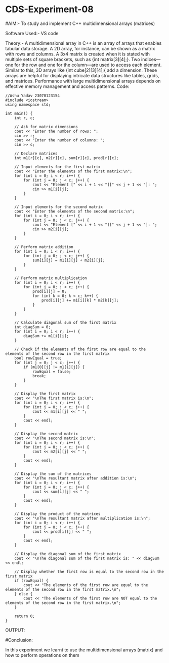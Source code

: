 # CDS-Experiment-08
#AIM:- To study and implement C++ multidimensional arrays (matrices)<br>


Software Used:- VS code

Theory:-
A multidimensional array in C++ is an array of arrays that enables tabular data storage. A 2D array, for instance, can be shown as a matrix with rows and columns. A 3x4 matrix is created when it is stated with multiple sets of square brackets, such as {int matrix[3][4];}. Two indices—one for the row and one for the column—are used to access each element. Similar to this, 3D arrays like {int cube[2][3][4];{ add a dimension. These arrays are helpful for displaying intricate data structures like tables, grids, and matrices. Performance with large multidimensional arrays depends on effective memory management and access patterns.
Code:
```
//Ashu Yadav 23070123154
#include <iostream>
using namespace std;

int main() {
    int r, c;

    // Ask for matrix dimensions
    cout << "Enter the number of rows: ";
    cin >> r;
    cout << "Enter the number of columns: ";
    cin >> c;

    // Declare matrices
    int m1[r][c], m2[r][c], sum[r][c], prod[r][c];

    // Input elements for the first matrix
    cout << "Enter the elements of the first matrix:\n";
    for (int i = 0; i < r; i++) {
        for (int j = 0; j < c; j++) {
            cout << "Element [" << i + 1 << "][" << j + 1 << "]: ";
            cin >> m1[i][j];
        }
    }

    // Input elements for the second matrix
    cout << "Enter the elements of the second matrix:\n";
    for (int i = 0; i < r; i++) {
        for (int j = 0; j < c; j++) {
            cout << "Element [" << i + 1 << "][" << j + 1 << "]: ";
            cin >> m2[i][j];
        }
    }

    // Perform matrix addition
    for (int i = 0; i < r; i++) {
        for (int j = 0; j < c; j++) {
            sum[i][j] = m1[i][j] + m2[i][j];
        }
    }

    // Perform matrix multiplication
    for (int i = 0; i < r; i++) {
        for (int j = 0; j < c; j++) {
            prod[i][j] = 0;
            for (int k = 0; k < c; k++) {
                prod[i][j] += m1[i][k] * m2[k][j];
            }
        }
    }

    // Calculate diagonal sum of the first matrix
    int diagSum = 0;
    for (int i = 0; i < r; i++) {
        diagSum += m1[i][i];
    }

    // Check if the elements of the first row are equal to the elements of the second row in the first matrix
    bool rowEqual = true;
    for (int j = 0; j < c; j++) {
        if (m1[0][j] != m1[1][j]) {
            rowEqual = false;
            break;
        }
    }

    // Display the first matrix
    cout << "\nThe first matrix is:\n";
    for (int i = 0; i < r; i++) {
        for (int j = 0; j < c; j++) {
            cout << m1[i][j] << " ";
        }
        cout << endl;
    }

    // Display the second matrix
    cout << "\nThe second matrix is:\n";
    for (int i = 0; i < r; i++) {
        for (int j = 0; j < c; j++) {
            cout << m2[i][j] << " ";
        }
        cout << endl;
    }

    // Display the sum of the matrices
    cout << "\nThe resultant matrix after addition is:\n";
    for (int i = 0; i < r; i++) {
        for (int j = 0; j < c; j++) {
            cout << sum[i][j] << " ";
        }
        cout << endl;
    }

    // Display the product of the matrices
    cout << "\nThe resultant matrix after multiplication is:\n";
    for (int i = 0; i < r; i++) {
        for (int j = 0; j < c; j++) {
            cout << prod[i][j] << " ";
        }
        cout << endl;
    }

    // Display the diagonal sum of the first matrix
    cout << "\nThe diagonal sum of the first matrix is: " << diagSum << endl;

    // Display whether the first row is equal to the second row in the first matrix
    if (rowEqual) {
        cout << "The elements of the first row are equal to the elements of the second row in the first matrix.\n";
    } else {
        cout << "The elements of the first row are NOT equal to the elements of the second row in the first matrix.\n";
    }

    return 0;
}
```
OUTPUT:


#Conclusion:<br>

In this experiment we learnt to use the multidimensional arrays (matrix) and how to perform operations on them

